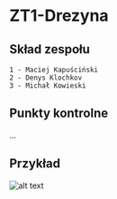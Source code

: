 # ZT1-Drezyna
## Skład zespołu
    1 - Maciej Kapuściński
    2 - Denys Klochkov
    3 - Michał Kowieski
    
## Punkty kontrolne
    
...


## Przykład

   ![alt text](http://galeranew.ii.pw.edu.pl:8100/GKOM.19Z/ZT1-Drezyna/Example/drezyna.JPG "Drezyna")